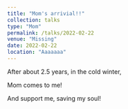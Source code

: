 ```yaml
---
title: "Mom's arrivial!!"
collection: talks
type: "Mom"
permalink: /talks/2022-02-22
venue: "Missing"
date: 2022-02-22
location: "Aaaaaaa"
---
```


After about 2.5 years, in the cold winter, 

Mom comes to me!

And support me, saving my soul!
